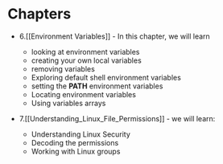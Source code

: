 # Chapters

* 6.[[Environment Variables]] - In this chapter, we will learn

	- looking at environment variables
	- creating your own local variables
	- removing variables
	- Exploring default shell environment variables
	- setting the **PATH** environment variables
	- Locating environment variables
	- Using variables arrays

* 7.[[Understanding_Linux_File_Permissions]] - we will learn:
	- Understanding Linux Security
	- Decoding the permissions
	- Working with Linux groups

